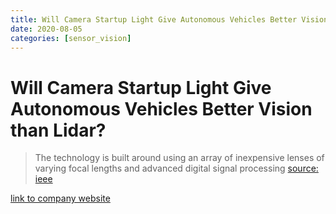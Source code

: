 ```yaml
---
title: Will Camera Startup Light Give Autonomous Vehicles Better Vision than Lidar?
date: 2020-08-05
categories: [sensor_vision]
---
```


# Will Camera Startup Light Give Autonomous Vehicles Better Vision than Lidar?

> The technology is built around using an array of inexpensive lenses of varying focal lengths and advanced digital signal processing
[source: ieee](https://spectrum.ieee.org/view-from-the-valley/transportation/sensors/will-camera-startup-light-give-autonomous-vehicles-better-vision-than-lidar)

[link to company website](https://light.co/)
